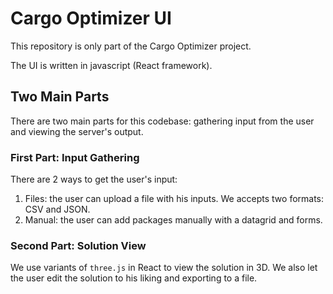 # Cargo Optimizer UI

This repository is only part of the Cargo Optimizer project. 

The UI is written in javascript (React framework).

## Two Main Parts

There are two main parts for this codebase: gathering input from the user and viewing the server's output.

### First Part: Input Gathering

There are 2 ways to get the user's input:

1. Files: the user can upload a file with his inputs. We accepts two formats: CSV and JSON.
2. Manual: the user can add packages manually with a datagrid and forms.

### Second Part: Solution View

We use variants of `three.js` in React to view the solution in 3D. We also let the user edit the solution to his liking and exporting to a file.
